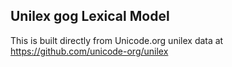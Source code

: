 Unilex gog Lexical Model
----------------------

This is built directly from Unicode.org unilex data at
https://github.com/unicode-org/unilex
